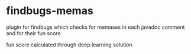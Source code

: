 # findbugs-memas

plugin for findbugs which checks for memases in each javadoc comment and for their fun score

fun score calculated through deep learning solution
